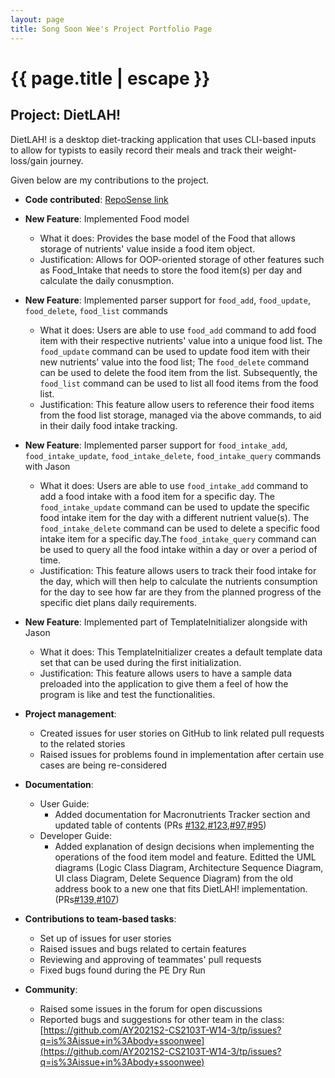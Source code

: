 ```yaml
---
layout: page
title: Song Soon Wee's Project Portfolio Page
---
```


<h1 class="post-title">{{ page.title | escape }}</h1>

## Project: DietLAH!

DietLAH! is a desktop diet-tracking application that uses CLI-based inputs to allow for typists to easily record their meals and track their weight-loss/gain journey.

Given below are my contributions to the project.

- **Code contributed**: [RepoSense link](https://nus-cs2103-ay2021s2.github.io/tp-dashboard/?search=&sort=groupTitle&sortWithin=title&timeframe=commit&mergegroup=&groupSelect=groupByRepos&breakdown=true&checkedFileTypes=docs~functional-code~test-code~other&since=&tabOpen=true&tabType=zoom&zA=ssoonwee&zR=AY2021S2-CS2103T-T12-2%2Ftp%5Bmaster%5D&zACS=223.78225352112676&zS=2021-02-19&zFS=&zU=2021-04-09&zMG=false&zFTF=commit&zFGS=groupByRepos&zFR=false)

* **New Feature**: Implemented Food model
    * What it does: Provides the base model of the Food that allows storage of nutrients' value inside a food item object. 
    * Justification: Allows for OOP-oriented storage of other features such as Food_Intake that needs to store the food item(s) per day and calculate the daily conusmption.
   
* **New Feature**: Implemented parser support for `food_add`, `food_update`, `food_delete`, `food_list` commands
    * What it does: Users are able to use `food_add` command to add food item with their respective nutrients' value into a unique food list. The `food_update` command can be used to update food item with their new nutrients' value into the food list; The `food_delete` command can be used to delete the food item from the list. Subsequently, the `food_list` command can be used to list all food items from the food list.
    * Justification: This feature allow users to reference their food items from the food list storage, managed via the above commands, to aid in their daily food intake tracking.

<div style="page-break-after: always;"></div>
 
* **New Feature**: Implemented parser support for `food_intake_add`, `food_intake_update`, `food_intake_delete`, `food_intake_query` commands with Jason
    * What it does: Users are able to use `food_intake_add` command to add a food intake with a food item for a specific day. The `food_intake_update` command can be used to update the specific food intake item for the day with a different nutrient value(s). The `food_intake_delete` command can be used to delete a specific food intake item for a specific day.The `food_intake_query` command can be used to query all the food intake within a day or over a period of time.
    * Justification: This feature allows users to track their food intake for the day, which will then help to calculate the nutrients consumption for the day to see how far are they from the planned progress of the specific diet plans daily requirements.

* **New Feature**: Implemented part of TemplateInitializer alongside with Jason
    * What it does: This TemplateInitializer creates a default template data set that can be used during the first initialization. 
    * Justification: This feature allows users to have a sample data preloaded into the application to give them a feel of how the program is like and test the functionalities. 

* **Project management**:
    * Created issues for user stories on GitHub to link related pull requests to the related stories
    * Raised issues for problems found in implementation after certain use cases are being re-considered

* **Documentation**:
    * User Guide:
        * Added documentation for Macronutrients Tracker section and updated table of contents (PRs [\#132](https://github.com/AY2021S2-CS2103T-T12-2/tp/pull/132),[\#123](https://github.com/AY2021S2-CS2103T-T12-2/tp/pull/123),[\#97](https://github.com/AY2021S2-CS2103T-T12-2/tp/pull/97),[\#95](https://github.com/AY2021S2-CS2103T-T12-2/tp/pull/95))
    * Developer Guide:
        * Added explanation of design decisions when implementing the operations of the food item model and feature. Editted the UML diagrams (Logic Class Diagram, Architecture Sequence Diagram, UI class Diagram, Delete Sequence Diagram) from the old address book to a new one that fits DietLAH! implementation. (PRs[\#139](https://github.com/AY2021S2-CS2103T-T12-2/tp/pull/139),[\#107](https://github.com/AY2021S2-CS2103T-T12-2/tp/pull/107))

* **Contributions to team-based tasks**:
  * Set up of issues for user stories
  * Raised issues and bugs related to certain features
  * Reviewing and approving of teammates' pull requests
  * Fixed bugs found during the PE Dry Run

* **Community**:
  * Raised some issues in the forum for open discussions
  * Reported bugs and suggestions for other team in the class: [https://github.com/AY2021S2-CS2103T-W14-3/tp/issues?q=is%3Aissue+in%3Abody+ssoonwee](https://github.com/AY2021S2-CS2103T-W14-3/tp/issues?q=is%3Aissue+in%3Abody+ssoonwee)
 
